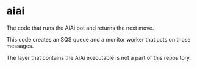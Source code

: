 # aiai
The code that runs the AiAi bot and returns the next move.

This code creates an SQS queue and a monitor worker that acts on those messages.

The layer that contains the AiAi executable is not a part of this repository.
